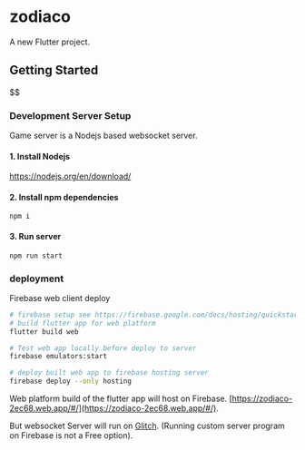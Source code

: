 # zodiaco

A new Flutter project.

## Getting Started

$$

### Development Server Setup
Game server is a Nodejs based websocket server.
#### 1. Install Nodejs

https://nodejs.org/en/download/

#### 2. Install npm dependencies
`npm i`
#### 3. Run server
`npm run start`


### deployment

Firebase web client deploy
```bash
# firebase setup see https://firebase.google.com/docs/hosting/quickstart
# build flutter app for web platform
flutter build web

# Test web app locally before deploy to server
firebase emulators:start

# deploy built web app to firebase hosting server
firebase deploy --only hosting

```
Web platform build of the flutter app will host on Firebase. [https://zodiaco-2ec68.web.app/#/](https://zodiaco-2ec68.web.app/#/).


But websocket Server will run on [Glitch](https://glitch.com/). (Running custom server program on Firebase is not a Free option).

